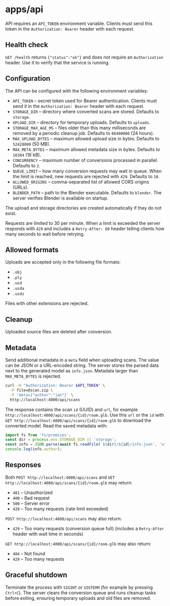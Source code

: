# apps/api

API requires an `API_TOKEN` environment variable. Clients must send this
token in the `Authorization: Bearer` header with each request.

## Health check

`GET /health` returns `{"status":"ok"}` and does not require an
`Authorization` header. Use it to verify that the service is running.

## Configuration

The API can be configured with the following environment variables:

- `API_TOKEN` – secret token used for Bearer authentication. Clients must
  send it in the `Authorization: Bearer` header with each request.
- `STORAGE_DIR` – directory where converted scans are stored. Defaults to
  `storage`.
- `UPLOAD_DIR` – directory for temporary uploads. Defaults to `uploads`.
- `STORAGE_MAX_AGE_MS` – files older than this many milliseconds are removed
  by a periodic cleanup job. Defaults to `86400000` (24 hours).
- `MAX_UPLOAD_BYTES` – maximum allowed upload size in bytes. Defaults to
  `52428800` (50 MB).
- `MAX_META_BYTES` – maximum allowed metadata size in bytes. Defaults to
  `16384` (16 kB).
- `CONCURRENCY` – maximum number of conversions processed in parallel.
  Defaults to `2`.
- `QUEUE_LIMIT` – how many conversion requests may wait in queue. When the
  limit is reached, new requests are rejected with `429`. Defaults to `10`.
- `ALLOWED_ORIGINS` – comma-separated list of allowed CORS origins (URLs).
- `BLENDER_PATH` – path to the Blender executable. Defaults to `blender`. The
  server verifies Blender is available on startup.

The upload and storage directories are created automatically if they do not exist.

Requests are limited to 30 per minute. When a limit is exceeded the server
responds with `429` and includes a `Retry-After: 60` header telling clients how
many seconds to wait before retrying.

## Allowed formats

Uploads are accepted only in the following file formats:

- `.obj`
- `.ply`
- `.usd`
- `.usda`
- `.usdz`

Files with other extensions are rejected.

## Cleanup

Uploaded source files are deleted after conversion.

## Metadata

Send additional metadata in a `meta` field when uploading scans. The value
can be JSON or a URL-encoded string. The server stores the parsed data next
to the generated model as `info.json`. Metadata larger than `MAX_META_BYTES`
is rejected.

```bash
curl -H "Authorization: Bearer $API_TOKEN" \
  -F file=@scan.zip \
  -F 'meta={"author":"jan"}' \
  http://localhost:4000/api/scans
```

The response contains the scan `id` (UUID) and `url`, for example
`http://localhost:4000/api/scans/{id}/room.glb`. Use this `url` or the
`id` with `GET http://localhost:4000/api/scans/{id}/room.glb` to download
the converted model. Read the saved metadata with:

```js
import fs from 'fs/promises';
const dir = process.env.STORAGE_DIR || 'storage';
const info = JSON.parse(await fs.readFile(`${dir}/${id}/info.json`, 'utf8'));
console.log(info.author);
```

## Responses

Both `POST http://localhost:4000/api/scans` and
`GET http://localhost:4000/api/scans/{id}/room.glb` may return:

- `401` – Unauthorized
- `400` – Bad request
- `500` – Server error
- `429` – Too many requests (rate limit exceeded)

`POST http://localhost:4000/api/scans` may also return:

- `429` – Too many requests (conversion queue full)
  (includes a `Retry-After` header with wait time in seconds)

`GET http://localhost:4000/api/scans/{id}/room.glb` may also return:

- `404` – Not found
- `429` – Too many requests

## Graceful shutdown

Terminate the process with `SIGINT` or `SIGTERM` (for example by pressing
`Ctrl+C`). The server clears the conversion queue and runs cleanup tasks
before exiting, ensuring temporary uploads and old files are removed.
